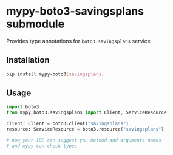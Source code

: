 # mypy-boto3-savingsplans submodule

Provides type annotations for `boto3.savingsplans` service

## Installation

```bash
pip install mypy-boto3[savingsplans]
```

## Usage

```python
import boto3
from mypy_boto3.savingsplans import Client, ServiceResource

client: Client = boto3.client("savingsplans")
resource: ServiceResource = boto3.resource("savingsplans")

# now your IDE can suggest you method and arguments names
# and mypy can check types
```

